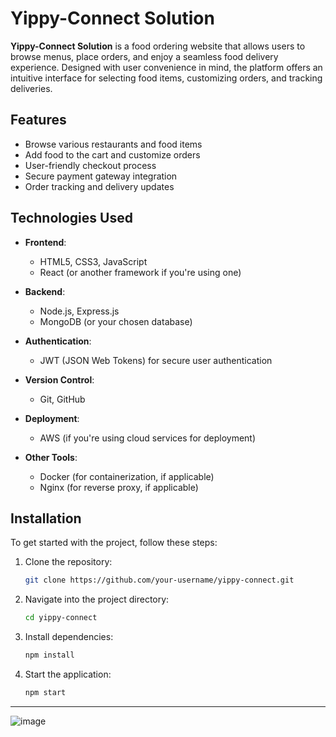 # Yippy-Connect Solution

**Yippy-Connect Solution** is a food ordering website that allows users to browse menus, place orders, and enjoy a seamless food delivery experience. Designed with user convenience in mind, the platform offers an intuitive interface for selecting food items, customizing orders, and tracking deliveries.

## Features

- Browse various restaurants and food items
- Add food to the cart and customize orders
- User-friendly checkout process
- Secure payment gateway integration
- Order tracking and delivery updates

## Technologies Used

- **Frontend**: 
  - HTML5, CSS3, JavaScript
  - React (or another framework if you're using one)

- **Backend**:
  - Node.js, Express.js
  - MongoDB (or your chosen database)

- **Authentication**: 
  - JWT (JSON Web Tokens) for secure user authentication

- **Version Control**: 
  - Git, GitHub

- **Deployment**:
  - AWS (if you're using cloud services for deployment)

- **Other Tools**:
  - Docker (for containerization, if applicable)
  - Nginx (for reverse proxy, if applicable)

## Installation

To get started with the project, follow these steps:

1. Clone the repository:
   ```bash
   git clone https://github.com/your-username/yippy-connect.git
   ```

2. Navigate into the project directory:
   ```bash
   cd yippy-connect
   ```

3. Install dependencies:
   ```bash
   npm install
   ```

4. Start the application:
   ```bash
   npm start
   ```

---

![image](https://github.com/user-attachments/assets/377b170c-217c-45cb-a1ac-8f81f5b5ce88)
